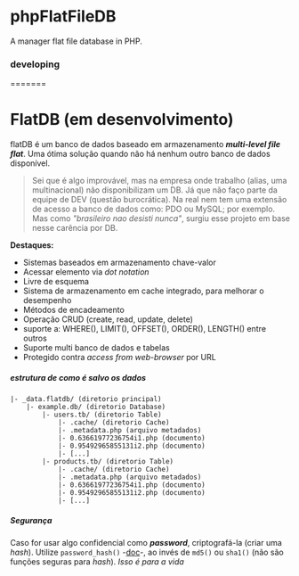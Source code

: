 # phpFlatFileDB
A manager flat file database in PHP.

### developing
=======
# FlatDB (em desenvolvimento)
flatDB é um banco de dados baseado em armazenamento ***multi-level file flat***. Uma ótima solução quando não há nenhum outro banco de dados disponível.
> Sei que é algo improvável, mas na empresa onde trabalho (alias, uma multinacional) não disponibilizam um DB. Já que não faço parte da equipe de DEV (questão burocrática). Na real nem tem uma extensão de acesso a banco de dados como: PDO ou MySQL; por exemplo. Mas como *"brasileiro nao desisti nunca"*, surgiu esse projeto em base nesse carência por DB. 

**Destaques:**
- Sistemas baseados em armazenamento chave-valor
- Acessar elemento via *dot notation*
- Livre de esquema
- Sistema de armazenamento em cache integrado, para melhorar o desempenho
- Métodos de encadeamento
- Operação CRUD (create, read, update, delete)
- suporte a:  WHERE(), LIMIT(), OFFSET(), ORDER(), LENGTH() entre outros
- Suporte multi banco de dados e tabelas
- Protegido contra  *access from web-browser* por URL


##### estrutura de como é salvo os dados
```
|- _data.flatdb/ (diretorio principal)
    |- example.db/ (diretorio Database)
        |- users.tb/ (diretorio Table)
            |- .cache/ (diretorio Cache)
            |- .metadata.php (arquivo metadados)
            |- 0.63661977236754i1.php (documento)
            |- 0.95492965855131i2.php (documento)
            |- [...]
        |- products.tb/ (diretorio Table)
            |- .cache/ (diretorio Cache)
            |- .metadata.php (arquivo metadados)
            |- 0.63661977236754i1.php (documento)
            |- 0.95492965855131i2.php (documento)
            |- [...]
```


##### Segurança
Caso for usar algo confidencial como ***password***, criptografá-la (criar uma *hash*). Utilize `password_hash()` -[doc](http://php.net/manual/en/function.password-hash.php)-, ao invés de  `md5()` ou `sha1()` (não são funções seguras para *hash*). *Isso é para a vida*
